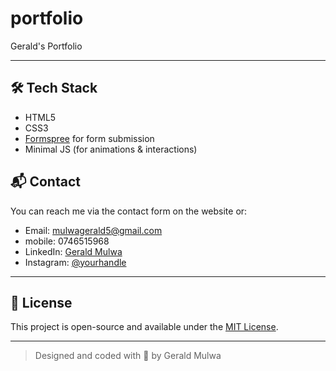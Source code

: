 # portfolio
Gerald's Portfolio

---

## 🛠️ Tech Stack

- HTML5
- CSS3
- [Formspree](https://formspree.io/f/xzzvagak) for form submission
- Minimal JS (for animations & interactions)


## 📬 Contact

You can reach me via the contact form on the website or:

- Email: mulwagerald5@gmail.com
- mobile: 0746515968
- LinkedIn: [Gerald Mulwa](https://linkedin.com/in/gerald-mulwa)
- Instagram: [@yourhandle](https://instagram.com/yourhandle)

---

## 📄 License

This project is open-source and available under the [MIT License](LICENSE).

---

> Designed and coded with 💚 by Gerald Mulwa

